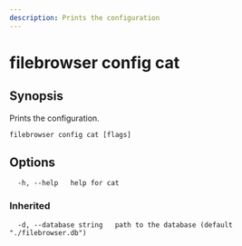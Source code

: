 ```yaml
---
description: Prints the configuration
---
```


# filebrowser config cat

## Synopsis

Prints the configuration.

```
filebrowser config cat [flags]
```

## Options

```
  -h, --help   help for cat
```

### Inherited

```
  -d, --database string   path to the database (default "./filebrowser.db")
```
